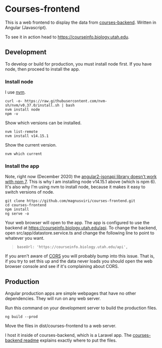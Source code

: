 # Courses-frontend

This is a web frontend to display the data from [courses-backend](https://github.com/magnusviri/courses-backend). Written in Angular (Javascript).

To see it in action head to https://courseinfo.biology.utah.edu.

## Development

To develop or build for production, you must install node first. If you have node, then proceed to install the app.

### Install node

I use [nvm](https://github.com/nvm-sh/nvm/).

	curl -o- https://raw.githubusercontent.com/nvm-sh/nvm/v0.37.0/install.sh | bash
	nvm install node
	npm -v

Show which versions can be installed.

	nvm list-remote
	nvm install v14.15.1

Show the current version.

	nvm which current

### Install the app

Note, right now (December 2020) the [angular2-jsonapi library doesn't work with npm 7](https://github.com/ghidoz/angular2-jsonapi/issues/278). This is why I am installing node v14.15.1 above (which is npm 6). It's also why I'm using nvm to install node, because it makes it easy to switch versions of node.

	git clone https://github.com/magnusviri/courses-frontend.git
	cd courses-frontend
	npm install
	ng serve -o

Your web browser will open to the app. The app is configured to use the backend at https://courseinfo.biology.utah.edu/api. To change the backend, open src/app/datastore.service.ts and change the following line to point to whatever you want.

>     baseUrl: 'https://courseinfo.biology.utah.edu/api',

If you aren't aware of [CORS](https://en.wikipedia.org/wiki/Cross-origin_resource_sharing) you will probably bump into this issue. That is, if you try to set this up and the data never loads you should open the web browser console and see if it's complaining about CORS.

## Production

Angular production apps are simple webpages that have no other dependencies. They will run on any web server.

Run this command on your development server to build the production files.

	ng build --prod

Move the files in dist/courses-frontend to a web server.

I host it inside of courses-backend, which is a Laravel app. The [courses-backend readme](https://github.com/magnusviri/courses-backend#user-content-installing-the-frontend) explains exactly where to put the files.